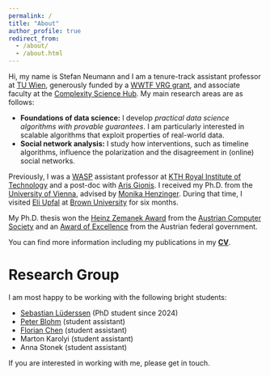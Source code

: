 ```yaml
---
permalink: /
title: "About"
author_profile: true
redirect_from: 
  - /about/
  - /about.html
---
```


Hi, my name is Stefan Neumann and I am a tenure-track assistant professor at [TU Wien](https://www.tuwien.at),
generously funded by a [WWTF VRG grant](/vrg), and associate faculty at the
[Complexity Science Hub](https://csh.ac.at). My main research areas are as follows:
* **Foundations of data science:** I develop *practical data science
  algorithms with provable guarantees*. I am particularly interested in
  scalable algorithms that exploit properties of real-world data.
* **Social network analysis:** I study how interventions, such as timeline
  algorithms, influence the polarization and the disagreement in (online) social
  networks.

Previously, I was a [WASP](https://wasp-sweden.org) assistant professor at 
[KTH Royal Institute of Technology](https://www.kth.se)
and a post-doc with [Aris Gionis](https://www.kth.se/profile/argioni).
I received my Ph.D. from the [University of Vienna](https://www.univie.ac.at),
advised by [Monika Henzinger](https://ist.ac.at/en/research/henzinger_monika-group/).
During that time, I visited [Eli Upfal](https://cs.brown.edu/people/eupfal/) at
[Brown University](https://www.brown.edu) for six months.

My Ph.D. thesis won the [Heinz Zemanek Award](https://www.ocg.at/hzp) from the
[Austrian Computer Society](https://www.ocg.at/en) and an
[Award of Excellence](https://www.bmbwf.gv.at/Ministerium/staatspreise-auszeichnungen/Staatspreise.html)
from the Austrian federal government.

You can find more information including my publications in my
[**CV**]({{site.baseurl}}/files/CV_stefan.pdf).

Research Group
======
I am most happy to be working with the following bright students:
* [Sebastian Lüderssen](https://informatics.tuwien.ac.at/people/sebastian-luederssen)
(PhD student since 2024)
* [Peter Blohm](https://scholar.google.com/citations?user=pJPpDsoAAAAJ) (student assistant)
* [Florian Chen](https://florianchen.com) (student assistant)
* Marton Karolyi (student assistant)
* Anna Stonek (student assistant)

If you are interested in working with me, please get in touch.

